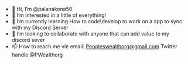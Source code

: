 - 👋 Hi, I’m @palanakona50
- 👀 I’m interested in a little of everything!
- 🌱 I’m currently learning How to code\develop to work on a app to sync with my Discord Server 
- 💞️ I’m looking to collaborate with anyone that can add value to my discord sever
- 📫 How to reach me vie email: Peopleswealthorg@gmail.com
Twitter handle @PWealthorg

<!---
palanakona50/palanakona50 is a ✨ special ✨ repository because its `README.md` (this file) appears on your GitHub profile.
You can click the Preview link to take a look at your changes.
--->
